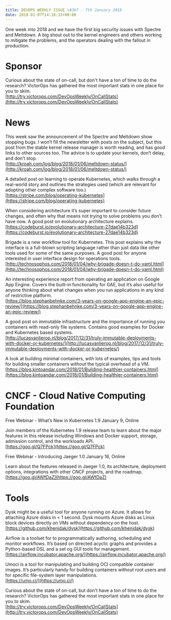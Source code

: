 ```yaml
---
title: DEVOPS WEEKLY ISSUE \#367 - 7th January 2018 
date: 2018-01-07T14:18:33+00:00
---
```


One week into 2018 and we have the first big security issues with Spectre and Meltdown. A big shout out to the kernel engineers and others working to mitigate the problems, and the operators dealing with the fallout in production.


Sponsor
======

Curious about the state of on-call, but don't have a ton of time to do the research? VictorOps has gathered the most important stats in one place for you to skim.
<br>[http://try.victorops.com/DevOpsWeekly/OnCallStats](http://try.victorops.com/DevOpsWeekly/OnCallStats)


News
====

This week saw the announcement of the Spectre and Meltdown show stopping bugs. I won’t fill the newsletter with posts on the subject, but this post from the stable kernel release manager is worth reading, and has good links to other sources too. The advice is to update your kernels, don’t delay, and don’t stop.
<br>[http://kroah.com/log/blog/2018/01/06/meltdown-status/](http://kroah.com/log/blog/2018/01/06/meltdown-status/)


A detailed post on learning to operate Kubernetes, which walks through a real-world story and outlines the strategies used (which are relevant for adopting other complex software too.)
<br>[https://stripe.com/blog/operating-kubernetes](https://stripe.com/blog/operating-kubernetes)


When considering architecture it’s super important to consider future changes, and often why that means not trying to solve problems you don’t have now. A good post on evolutionary architecture explains.
<br>[https://codeburst.io/evolutionary-architecture-27dae14b323d](https://codeburst.io/evolutionary-architecture-27dae14b323d)


Brigade is a new workflow tool for Kubernetes. This post explains why the interface is a full-blown scripting language rather than just data like other tools used for some of the same purposes. A good post for anyone interested in user interface design for operations tools.
<br>[http://technosophos.com/2018/01/04/why-brigade-doesn-t-do-yaml.html](http://technosophos.com/2018/01/04/why-brigade-doesn-t-do-yaml.html)


An interesting experience report from operating an application on Google App Engine. Covers the built-in functionality for GAE, but it’s also useful for anyone thinking about what changes when you run applications in any kind of restrictive platform.
<br>[https://blog.stephanbehnke.com/3-years-on-google-app-engine-an-epic-review/](https://blog.stephanbehnke.com/3-years-on-google-app-engine-an-epic-review/)


A good post on immutable infrastructure and the importance of running you containers with read-only file systems. Contains good examples for Docker and Kubernetes based systems.
<br>[http://lucasvanlierop.nl/blog/2017/12/31/truly-immutable-deployments-with-docker-or-kubernetes/](http://lucasvanlierop.nl/blog/2017/12/31/truly-immutable-deployments-with-docker-or-kubernetes/)


A look at building minimal containers, with lots of examples, tips and tools for building smaller containers without the typical overhead of a VM.
<br>[https://blog.kintoandar.com/2018/01/Building-healthier-containers.html](https://blog.kintoandar.com/2018/01/Building-healthier-containers.html)


CNCF - Cloud Native Computing Foundation
====

Free Webinar -  What’s New in Kubernetes 1.9
January 9, Online

Join members of the Kubernetes 1.9 release team to learn about the major features in this release including Windows and Docker support, storage, admission control, and the workloads API.
<br>[https://goo.gl/Q7FPck](https://goo.gl/Q7FPck)


Free Webinar -  Introducing Jaeger 1.0
January 16, Online

Learn about the features released in Jaeger 1.0, its architecture, deployment options, integrations with other CNCF projects, and the roadmap.
<br>[https://goo.gl/AWfDaZ](https://goo.gl/AWfDaZ)


Tools
=====

Dysk might be a useful tool for anyone running on Azure. It allows for attaching Azure disks in < 1 second. Dysk mounts Azure disks as Linux block devices directly on VMs without dependency on the host.
<br>[https://github.com/khenidak/dysk](https://github.com/khenidak/dysk)


Airflow is a toolset for to programmatically authoring, scheduling and monitor workflows. It’s based on directed acyclic graphs and provides a Python-based DSL and a set og GUI tools for management.
<br>[https://airflow.incubator.apache.org/](https://airflow.incubator.apache.org/)


Umoci is a tool for manipulating and building OCI compatible container images. It’s particularly handy for building containers without root users and for specific file-system layer manipulations.
<br>[https://umo.ci/](https://umo.ci/)



Curious about the state of on-call, but don't have a ton of time to do the research? VictorOps has gathered the most important stats in one place for you to skim.
<br>[http://try.victorops.com/DevOpsWeekly/OnCallStats](http://try.victorops.com/DevOpsWeekly/OnCallStats)



